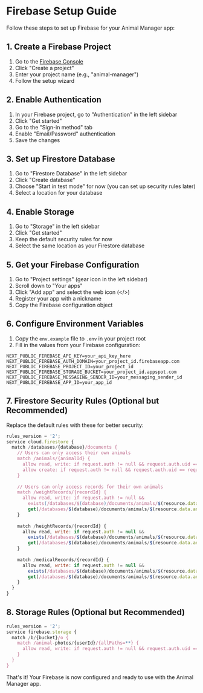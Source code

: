 # Firebase Setup Guide

Follow these steps to set up Firebase for your Animal Manager app:

## 1. Create a Firebase Project

1. Go to the [Firebase Console](https://console.firebase.google.com)
2. Click "Create a project"
3. Enter your project name (e.g., "animal-manager")
4. Follow the setup wizard

## 2. Enable Authentication

1. In your Firebase project, go to "Authentication" in the left sidebar
2. Click "Get started"
3. Go to the "Sign-in method" tab
4. Enable "Email/Password" authentication
5. Save the changes

## 3. Set up Firestore Database

1. Go to "Firestore Database" in the left sidebar
2. Click "Create database"
3. Choose "Start in test mode" for now (you can set up security rules later)
4. Select a location for your database

## 4. Enable Storage

1. Go to "Storage" in the left sidebar
2. Click "Get started"
3. Keep the default security rules for now
4. Select the same location as your Firestore database

## 5. Get your Firebase Configuration

1. Go to "Project settings" (gear icon in the left sidebar)
2. Scroll down to "Your apps"
3. Click "Add app" and select the web icon (</>)
4. Register your app with a nickname
5. Copy the Firebase configuration object

## 6. Configure Environment Variables

1. Copy the `env.example` file to `.env` in your project root
2. Fill in the values from your Firebase configuration:

```
NEXT_PUBLIC_FIREBASE_API_KEY=your_api_key_here
NEXT_PUBLIC_FIREBASE_AUTH_DOMAIN=your_project_id.firebaseapp.com
NEXT_PUBLIC_FIREBASE_PROJECT_ID=your_project_id
NEXT_PUBLIC_FIREBASE_STORAGE_BUCKET=your_project_id.appspot.com
NEXT_PUBLIC_FIREBASE_MESSAGING_SENDER_ID=your_messaging_sender_id
NEXT_PUBLIC_FIREBASE_APP_ID=your_app_id
```

## 7. Firestore Security Rules (Optional but Recommended)

Replace the default rules with these for better security:

```javascript
rules_version = '2';
service cloud.firestore {
  match /databases/{database}/documents {
    // Users can only access their own animals
    match /animals/{animalId} {
      allow read, write: if request.auth != null && request.auth.uid == resource.data.ownerId;
      allow create: if request.auth != null && request.auth.uid == request.resource.data.ownerId;
    }
    
    // Users can only access records for their own animals
    match /weightRecords/{recordId} {
      allow read, write: if request.auth != null && 
        exists(/databases/$(database)/documents/animals/$(resource.data.animalId)) &&
        get(/databases/$(database)/documents/animals/$(resource.data.animalId)).data.ownerId == request.auth.uid;
    }
    
    match /heightRecords/{recordId} {
      allow read, write: if request.auth != null && 
        exists(/databases/$(database)/documents/animals/$(resource.data.animalId)) &&
        get(/databases/$(database)/documents/animals/$(resource.data.animalId)).data.ownerId == request.auth.uid;
    }
    
    match /medicalRecords/{recordId} {
      allow read, write: if request.auth != null && 
        exists(/databases/$(database)/documents/animals/$(resource.data.animalId)) &&
        get(/databases/$(database)/documents/animals/$(resource.data.animalId)).data.ownerId == request.auth.uid;
    }
  }
}
```

## 8. Storage Rules (Optional but Recommended)

```javascript
rules_version = '2';
service firebase.storage {
  match /b/{bucket}/o {
    match /animal-photos/{userId}/{allPaths=**} {
      allow read, write: if request.auth != null && request.auth.uid == userId;
    }
  }
}
```

That's it! Your Firebase is now configured and ready to use with the Animal Manager app.